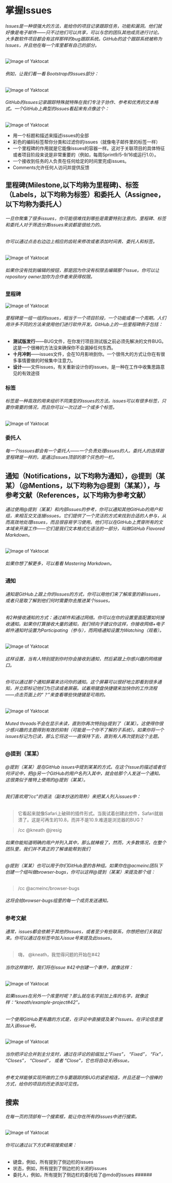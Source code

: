 # 掌握Issues
###### Issues是一种很强大的方法，能给你的项目记录跟踪任务，功能和漏洞。他们就好像是电子邮件——只不过他们可以共享，可以与您的团队其他成员进行讨论。大多数软件项目都会有这样那样的bug跟踪系统。GitHub的这个跟踪系统被称为Issues，并且他在每一个库里都有自己的部分。
![Image of Yaktocat](https://guides.github.com/features/issues/navigation-highlight.png)
###### 例如，让我们看一看 Bootstrap的issues部分：
![Image of Yaktocat](https://guides.github.com/features/issues/listing-screen.png)
###### GitHub的issues记录跟踪特殊就特殊在我们专注于协作、参考和优秀的文本格式。一个GitHub上典型的issues看起来有点像这个：
![Image of Yaktocat](https://guides.github.com/features/issues/example-issue.png)
* 用一个标题和描述来描述issues的全部
* 彩色的编码标签帮你分类和过滤你的issues（就像电子邮件里的标签一样）
* 一个里程碑的作用就是它能像issues的容器一样。这对于关联项目的具体特征或者项目阶段来说是非常重要的（例如，每周Sprint9/5-9/16或运行1.0）。
* 一个接收到任务的人负责在任何给定的时间里完成issues。
* Comments允许任何人访问并提供反馈

## **里程碑(Milestone,以下均称为里程碑)、标签（Labels，以下均称为标签）和委托人（Assignee，以下均称为委托人）**
###### 一旦你聚集了很多issues，你可能很难找到哪些是需要特别注意的。里程碑、标签和委托人对于筛选分类issues来说都是很给力的。
###### 你可以通过点击右边边上相应的齿轮来修改或者添加时间表、委托人和标签。
![Image of Yaktocat](https://guides.github.com/features/issues/labels.png)
###### 如果你没有找到编辑的按钮，那是因为你没有权限去编辑那个issue。你可以让repository owner加你为合作者来获得权限。
### **里程碑**
![Image of Yaktocat](https://guides.github.com/features/issues/milestones.png)
###### 里程碑是一组一组的issues，相当于一个项目阶段，一个功能或者一个周期。人们用许多不同的方法来使用他们进行软件开发。GitHub上的一些里程碑例子包括：
* **测试版发行**——BUG文件，在你发行项目测试版之前必须先解决的文件BUG。这是一个很棒的方法没来确保你不会漏掉任何东西。
* **十月冲刺**——issues文件，会在10月影响到你。一个很伟大的方式让你在有很多事情要做的时候集中注意力。
* **设计**——文件issues，有关重新设计你的issues，是一种在工作中收集思路意见的有效途径

### **标签**
###### 标签是一种高效的用来组织不同类型的issues的方法。issues可以有很多标签，只要你需要的情况，而且你可以一次过滤一个或多个标签。
![Image of Yaktocat](https://guides.github.com/features/issues/labels-listing.png)
### **委托人**
###### 每一个isssues都会有一个委托人——一个负责处理issues的人。委托人的选择跟里程碑是一样的，是通过issues顶部的那个灰色的一栏。
## **通知（Notifications，以下均称为通知），@提到（某某）（@Mentions，以下均称为@提到（某某）），与参考文献（References，以下均称为参考文献）**
###### 通过使用@提到（某某）和内部issues的参考，你可以通知其他GitHub的用户和组，来相互交叉连接issues。它们提供了一个灵活的方式来找到合适的人参与，从而高效地处理issues，而且很容易学习使用。他们可以在GitHub上贯穿所有的文本域来开展工作——它们是我们文本格式化语法的一部分，叫做GitHub Flavored Markdown。
![Image of Yaktocat](https://guides.github.com/features/issues/markdown-example.png)
###### 如果你想了解更多，可以看看 Mastering Markdown。
### **通知**
###### 通知是GitHub上跟上你的issues的方式，你可以用他们来了解库里的新issues，或者只是取了解到他们何时需要你去推进某个issues。
###### 有2种接收通知的方式：通过邮件和通过网络。你可以在你的设置里面配置如何接收通知。如果你打算接收大量的通知，我们倾向于建议你这样，你接收网络+电子邮件通知时设置为Participating（参与），而网络通知设置为Watching（观看）。
![Image of Yaktocat](https://guides.github.com/features/issues/notifications.png)
###### 这样设置，当有人特别提到你时你会接收到通知，然后紧跟上你感兴趣的网络接口。
###### 你可以通过那个通知屏幕来访问你的通知。这个屏幕可以很好地立即看到很多通知，并立即标记他们为已读或者屏蔽。试着用键盘快捷键来加快你的工作流程——点击页面上的“？”来查看哪些快捷键是可用的。
![Image of Yaktocat](https://guides.github.com/features/issues/notification.png)
###### Muted threads不会在显示未读，直到你再次特别@提到了（某某）。这使得你很少感兴趣的主题得到有效的抑制（可能是一个你不了解的子系统）。如果你将一个issues标记为已读，那么它将这一一直保持下去，直到有人再次提到这个主题。
### **@提到（某某）**
###### @提到（某某）是在GitHub issues中提到某某的方式。在这个issue的描述或者任何评论中，把@另一个GitHub的用户名列入其中，就会给那个人发送一个通知。这很类似于推特上使用的@提到（某某）。
###### 我们喜欢用“/cc”的语法（副本抄送的简称）来把某人列入issues中：
> 它看起来就像Safari上破碎的插件形式。当我试着创建此控件，Safari就崩溃了。这是可再生的10.8，而并不是10.9.难道是浏览器的BUG？

> /cc @kneath @jresig
###### 如果你能知道明确的用户并列入其中，那么就棒极了，然而，大多数情况，在整个团队里，我们并不真正的了解谁能帮到我们
###### @提到（某某）也可以用于你们GitHub里的各种组。如果你在@acmeinc团队下创建一个组叫做browser-bugs，你可以这样@提到（某某）来提及那个组：
> /cc @acmeinc/browser-bugs

###### 这将会给browser-bugs组里的每一个成员发送通知。
### 参考文献
###### 通常，issues都会依赖于其他的issues，或者至少有些联系，你想把他们关联起来。你可以通过在标签中加入issue号来提及此issues。
> 嗨， @kneath，我觉得问题的开始在#42

###### 当你这样做时，我们将在issue #42中创建一个事件，就像这样：
![Image of Yaktocat](https://guides.github.com/features/issues/reference.png)
###### 如果issues在另外一个库里时呢？那么就在名字前加上库的名字，就像这样：“kneath/example-project#42”。
###### 一个使用GitHub更有趣的方式是，在评论中直接提及某个issues。在评论信息里加入该issue号。
![Image of Yaktocat](https://guides.github.com/features/issues/commit.png)
###### 当你把评论合并到主分支时，通过在评论的前缀加上“Fixes”， “Fixed”， “Fix”， “Closes”， “Closed”， 或者 “Close”，它也将自动关闭issue。
###### 参考文祥能够实现所做的工作与要跟踪的BUG的紧密相连，并且还是一个很棒的方式，给你的项目的历史添加可见性。
## **搜索**
###### 在每一页的顶部有一个搜索框，能让你在所有的issues中进行搜索。
![Image of Yaktocat](https://guides.github.com/features/issues/search.png)
###### 你可以通过以下方式审视搜索结果：
* 键盘，例如，所有提到了侧边栏的issues
* 状态，例如，所有提到了侧边栏的关闭的issues
* 委托人，例如，所有提到了侧边栏的委托给了@mdo的issues
######　


